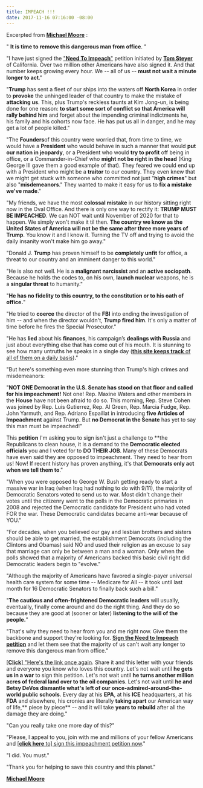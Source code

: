```yaml
---
title: IMPEACH !!!
date: 2017-11-16 07:16:00 -08:00
---
```


Excerpted from [**Michael Moore**](https://michaelmoore.com/) :

"  **It is time to remove this dangerous man from office**.‬  "

"I have just signed the ["**Need To Impeach**"](https://www.needtoimpeach.com/) petition initiated by [**Tom Steyer**](https://en.wikipedia.org/wiki/Tom_Steyer) of California. Over two million other Americans have also signed it. And that number keeps growing every hour. We -- all of us -- **must not wait a minute longer to act**.‬"

"**Trump** has sent a fleet of our ships into the waters off **North Korea** in order to **provoke** the unhinged leader of that country to make the mistake of **attacking us**. This, plus Trump's reckless taunts at Kim Jong-un, is being done for one reason: **to start some sort of conflict so that America will rally behind him** and forget about the impending criminal indictments he, his family and his cohorts now face. He has put us all in danger, and he may get a lot of people killed.‬"

"The **Founders**of this country were worried that, from time to time, we would have a **President** who would behave in such a manner that would **put our nation in jeopardy**, or a President who would **try to profit** off being in office, or a Commander-in-Chief who **might not be right in the head** (King George III gave them a good example of that). They feared we could end up with a President who might be a **traitor** to our country. They even knew that we might get stuck with someone who committed not just "**high crimes**" but also "**misdemeanors**." They wanted to make it easy for us to **fix a mistake we've made**."

"‪My friends, we have the most **colossal mistake** in our history sitting right now in the Oval Office. And there is only one way to rectify it: **TRUMP MUST BE IMPEACHED**. We can NOT wait until November of 2020 for that to happen. We simply won't make it til then. **The country we know as the United States of America will not be the same after three more years of Trump**. You know it and I know it. Turning the TV off and trying to avoid the daily insanity won't make him go away.‬"

"‪Donald J. **Trump** has proven himself to be **completely unfit** for office, a threat to our country and an imminent danger to this world."‬

"‪He is also not well. He is a **malignant narcissist** and an **active sociopath**. Because he holds the codes to, on his own, **launch nuclear** weapons, he is a **singular threat** to humanity.‬"

"**‪He has no fidelity to this country, to the constitution or to his oath of office.**‬"

"‪He tried to **coerce** the director of the **FBI** into ending the investigation of him -- and when the director wouldn't, **Trump fired him**. It's only a matter of time before he fires the Special Prosecutor.‬"

"‪He has **lied** about his **finances**, his campaign’s **dealings with Russia** and just about everything else that has come out of his mouth. It is stunning to see how many untruths he speaks in a single day ([**this site keeps track** of all of them on a daily basis](https://www.washingtonpost.com/graphics/politics/trump-claims-database/?utm_term=.fd0d5b4335f0)).‬"

"‪But here's something even more stunning than Trump's high crimes and misdemeanors:‬

"**‪NOT ONE Democrat in the U.S. Senate has stood on that floor and called for his impeachment!** Not one! Rep. Maxine Waters and other members in the **House** have not been afraid to do so. This morning, Rep. Steve Cohen was joined by Rep. Luis Gutierrez, Rep. Al Green, Rep. Marcia Fudge, Rep. John Yarmuth, and Rep. Adriano Espaillat in introducing **five Articles of Impeachment** against Trump. But **no Democrat in the Senate** has yet to say this man must be impeached!‬"

‪This **petition** I'm asking you to sign isn't just a challenge to **the Republicans to clean house, it is a demand to the **Democratic elected officials** you and I voted for to **DO THEIR JOB**. Many of these Democrats have even said they are opposed to impeachment. They need to hear from us! Now! If recent history has proven anything, it's that **Democrats only act when we tell them to**.‬"

‪"When you were opposed to George W. Bush getting ready to start a massive war in Iraq (when Iraq had nothing to do with 9/11), the majority of Democratic Senators voted to send us to war.‬ Most didn't change their votes until the citizenry went to the polls in the Democratic primaries in 2008 and rejected the Democratic candidate for President who had voted FOR the war. These Democratic candidates became anti-war because of YOU."

‪"For decades, when you believed our gay and lesbian brothers and sisters should be able to get married, the establishment Democrats (including the Clintons and Obamas) said NO and used their religion as an excuse to say that marriage can only be between a man and a woman. Only when the polls showed that a majority of Americans backed this basic civil right did Democratic leaders begin to "evolve."‬

‪"Although the majority of Americans have favored a single-payer universal health care system for some time -- Medicare for All -- it took until last month for 16 Democratic Senators to finally back such a bill.‬"

"**‪The cautious and often-frightened Democratic leaders** will usually, eventually, finally come around and do the right thing. And they do so because they are good at (sooner or later) **listening to the will of the people.‬**"

"‪That's why they need to hear from you and me right now. Give them the backbone and support they're looking for. [**Sign the Need to Impeach petition**](https://www.needtoimpeach.com/) and let them see that the majority of us can't wait any longer to remove this dangerous man from office."‬

[[**Click**] "‪Here's the link once again](https://www.needtoimpeach.com/). Share it and this letter with your friends and everyone you know who loves this country. Let's not wait until **he gets us in a war** to sign this petition. Let's not wait until **he turns another million acres of federal land over to the oil companies**. Let's not wait until **he and Betsy DeVos dismantle what's left of our once-admired-around-the-world public schools**. Every day at his **EPA**, at his **ICE** headquarters, at his **FDA** and elsewhere, his cronies are literally **taking apart** our American way of life,** piece by piece** -- and it will take **years to rebuild** after all the damage they are doing.‬"

"‪Can you really take one more day of this?‬"

"‪Please, I appeal to you, join with me and millions of your fellow Americans and [[**click here** to] sign this impeachment petition now](www.needtoimpeach.com‬)."

‪"I did. You must."‬

‪"Thank you for helping to save this country and this planet."‬

[‪**Michael Moore**](https://michaelmoore.com/)‬
